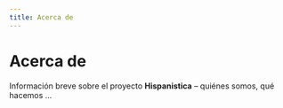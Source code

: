 ```yaml
---
title: Acerca de
---
```


# Acerca de

Información breve sobre el proyecto **Hispanistica** – quiénes somos, qué hacemos …

